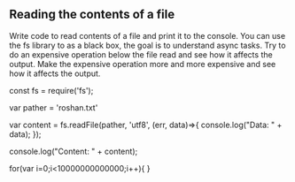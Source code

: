 ## Reading the contents of a file

Write code to read contents of a file and print it to the console.
You can use the fs library to as a black box, the goal is to understand async tasks.
Try to do an expensive operation below the file read and see how it affects the output.
Make the expensive operation more and more expensive and see how it affects the output.

const fs = require('fs');

var pather = 'roshan.txt'

var content = fs.readFile(pather, 'utf8', (err, data)=>{
  console.log("Data: " + data);
});

console.log("Content: " + content);

for(var i=0;i<10000000000000;i++){
}
